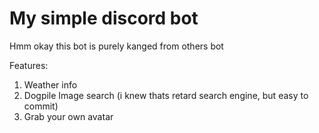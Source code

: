 # My simple discord bot
Hmm okay this bot is purely kanged from others bot

Features:
1. Weather info
2. Dogpile Image search (i knew thats retard search engine, but easy to commit)
3. Grab your own avatar
